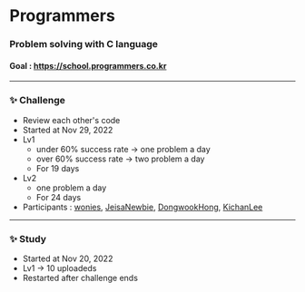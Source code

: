 # Programmers


### Problem solving with C language

#### Goal : https://school.programmers.co.kr

------------

### ✨  Challenge
- Review each other's code  
- Started at Nov 29, 2022    
- Lv1
  - under 60% success rate -> one problem a day
  - over 60% success rate -> two problem a day
  - For 19 days
- Lv2
  - one problem a day
  - For 24 days
 - Participants : [wonies](https://github.com/wonies), [JeisaNewbie](https://github.com/JeisaNewbie), [DongwookHong](https://github.com/DongwookHong), [KichanLee](https://github.com/KichanLee)  

------------

### ✨  Study
- Started at Nov 20, 2022
- Lv1 -> 10 uploadeds
- Restarted after challenge ends
